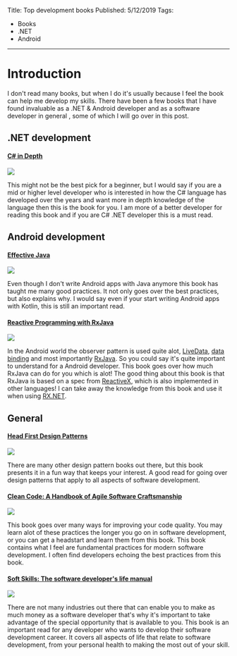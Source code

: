 Title: Top development books
Published: 5/12/2019
Tags: 
- Books
- .NET
- Android
---

# Introduction

I don't read many books, but when I do it's usually because I feel the book can help me develop my skills. There have been a few books that I have found invaluable as a .NET & Android developer and as a software developer in general    , some of which I will go over in this post.

## .NET development

#### [C# in Depth](https://amzn.to/2VBEa6T)

<a href="https://www.amazon.co.uk/C-Depth-4E-Jon-Skeet/dp/1617294535/ref=as_li_ss_il?ie=UTF8&linkCode=li3&tag=regis02-21&linkId=ad63a1ba6e575f8f17feb437f9edf4b4" target="_blank"><img border="0" src="//ws-eu.amazon-adsystem.com/widgets/q?_encoding=UTF8&ASIN=1617294535&Format=_SL250_&ID=AsinImage&MarketPlace=GB&ServiceVersion=20070822&WS=1&tag=regis02-21" ></a><img src="https://ir-uk.amazon-adsystem.com/e/ir?t=regis02-21&l=li3&o=2&a=1617294535" width="1" height="1" border="0" alt="" style="border:none !important; margin:0px !important;" />

This might not be the best pick for a beginner, but I would say if you are a mid or higher level developer who is interested in how the C# language has developed over the years and want more in depth knowledge of the language then this is the book for you. I am more of a better developer for reading this book and if you are C# .NET developer this is a must read.

## Android development

#### [Effective Java](https://amzn.to/2JsxV3o)

<a href="https://www.amazon.co.uk/Effective-Java-Joshua-Bloch/dp/0134685997/ref=as_li_ss_il?keywords=effective+java&qid=1558291373&s=gateway&sr=8-1&linkCode=li3&tag=regis02-21&linkId=9678ede26337192b31f939ece2a09453" target="_blank"><img border="0" src="//ws-eu.amazon-adsystem.com/widgets/q?_encoding=UTF8&ASIN=0134685997&Format=_SL250_&ID=AsinImage&MarketPlace=GB&ServiceVersion=20070822&WS=1&tag=regis02-21" ></a><img src="https://ir-uk.amazon-adsystem.com/e/ir?t=regis02-21&l=li3&o=2&a=0134685997" width="1" height="1" border="0" alt="" style="border:none !important; margin:0px !important;" />

Even though I don't write Android apps with Java anymore this book has taught me many good practices. It not only goes over the best practices, but also explains why. I would say even if your start writing Android apps with Kotlin, this is still an important read.

#### [Reactive Programming with RxJava](https://amzn.to/2WSZrdJ)

<a href="https://www.amazon.co.uk/Reactive-Programming-RxJava-Tomasz-Nurkiewicz/dp/1491931655/ref=as_li_ss_il?keywords=rxjava&qid=1558297876&s=books&sr=1-2&linkCode=li3&tag=regis02-21&linkId=0259deca1ba825f4dd943d098bdfe5d8&language=en_GB" target="_blank"><img border="0" src="//ws-eu.amazon-adsystem.com/widgets/q?_encoding=UTF8&ASIN=1491931655&Format=_SL250_&ID=AsinImage&MarketPlace=GB&ServiceVersion=20070822&WS=1&tag=regis02-21&language=en_GB" ></a><img src="https://ir-uk.amazon-adsystem.com/e/ir?t=regis02-21&language=en_GB&l=li3&o=2&a=1491931655" width="1" height="1" border="0" alt="" style="border:none !important; margin:0px !important;" />

In the Android world the observer pattern is used quite alot, [LiveData](https://developer.android.com/topic/libraries/architecture/livedata), [data binding](https://developer.android.com/topic/libraries/data-binding) and most importantly [RxJava](https://github.com/ReactiveX/RxJava). So you could say it's quite important to understand for a Android developer. This book goes over how much RxJava can do for you which is alot! The good thing about this book is that RxJava is based on a spec from [ReactiveX](http://reactivex.io/), which is also implemented in other languages! I can take away the knowledge from this book and use it when using [RX.NET](https://github.com/dotnet/reactive).

## General

#### [Head First Design Patterns](https://amzn.to/2JvyOZ1)

<a href="https://www.amazon.co.uk/Head-First-Design-Patterns-Freeman/dp/0596007124/ref=as_li_ss_il?keywords=design+patterns&qid=1558296543&s=gateway&sr=8-3&linkCode=li3&tag=regis02-21&linkId=7e0c6b4b5308d947662d45efb58a4a73" target="_blank"><img border="0" src="//ws-eu.amazon-adsystem.com/widgets/q?_encoding=UTF8&ASIN=0596007124&Format=_SL250_&ID=AsinImage&MarketPlace=GB&ServiceVersion=20070822&WS=1&tag=regis02-21" ></a><img src="https://ir-uk.amazon-adsystem.com/e/ir?t=regis02-21&l=li3&o=2&a=0596007124" width="1" height="1" border="0" alt="" style="border:none !important; margin:0px !important;" />

There are many other design pattern books out there, but this book presents it in a fun way that keeps your interest. A good read for going over design patterns that apply to all aspects of software development.

#### [Clean Code: A Handbook of Agile Software Craftsmanship](https://amzn.to/2VzY0z6)  

<a href="https://www.amazon.co.uk/Clean-Code-Handbook-Software-Craftsmanship/dp/0132350882/ref=as_li_ss_il?keywords=clean+code&qid=1558296957&s=books&sr=1-1&linkCode=li3&tag=regis02-21&linkId=c39b2d31fd46e8a429496eaf86e8d6cc" target="_blank"><img border="0" src="//ws-eu.amazon-adsystem.com/widgets/q?_encoding=UTF8&ASIN=0132350882&Format=_SL250_&ID=AsinImage&MarketPlace=GB&ServiceVersion=20070822&WS=1&tag=regis02-21" ></a><img src="https://ir-uk.amazon-adsystem.com/e/ir?t=regis02-21&l=li3&o=2&a=0132350882" width="1" height="1" border="0" alt="" style="border:none !important; margin:0px !important;" />

This book goes over many ways for improving your code quality. You may learn alot of these practices the longer you go on in software development, or you can get a headstart and learn them from this book. This book contains what I feel are fundamental practices for modern software development. I often find developers echoing the best practices from this book.

#### [Soft Skills: The software developer's life manual](https://amzn.to/2Vzpa9F)

<a href="https://www.amazon.co.uk/Soft-Skills-software-developers-manual/dp/1617292397/ref=as_li_ss_il?keywords=soft+skills&qid=1558296446&s=gateway&sr=8-1&linkCode=li3&tag=regis02-21&linkId=de7c6988f16290d88caaf5bca4da2b68" target="_blank"><img border="0" src="//ws-eu.amazon-adsystem.com/widgets/q?_encoding=UTF8&ASIN=1617292397&Format=_SL250_&ID=AsinImage&MarketPlace=GB&ServiceVersion=20070822&WS=1&tag=regis02-21" ></a><img src="https://ir-uk.amazon-adsystem.com/e/ir?t=regis02-21&l=li3&o=2&a=1617292397" width="1" height="1" border="0" alt="" style="border:none !important; margin:0px !important;" />

There are not many industries out there that can enable you to make as much money as a software developer that's why it's important to take advantage of the special opportunity that is available to you. This book is an important read for any developer who wants to develop their software development career. It covers all aspects of life that relate to software development, from your personal health to making the most out of your skill.    